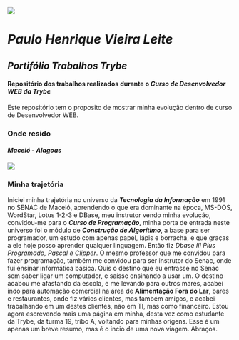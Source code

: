 ![](https://github.com/phvleite/trybe-exercicios/blob/main/a-fundamentos-do-desenvolvimento-web/bloco-03-introducao-a-html-e-css/dia-01-b-html-e-css-estruturas-de-pagina/banner-trybe-t19a-transparente-2.png?raw=true)
# _Paulo Henrique Vieira Leite_
## _Portifólio Trabalhos Trybe_
#### Repositório dos trabalhos realizados durante o _Curso de Desenvolvedor WEB da Trybe_
Este repositório tem o proposito de mostrar minha evolução dentro de curso de Desenvolvedor WEB.
### Onde resido
#### _Maceió - Alagoas_
![](https://scontent.fmcz3-1.fna.fbcdn.net/v/t39.30808-6/s960x960/259544754_4908489839182408_415458012704865411_n.jpg?_nc_cat=108&ccb=1-5&_nc_sid=730e14&_nc_eui2=AeE3iwqUd45_9qX3-jD33rq27t3EvWT1Jsru3cS9ZPUmyh9Vy8WG7i7VCipZsp0FIEaM1657LpyPOXLv92tM-gFj&_nc_ohc=IrzGfhdC4OAAX9PKGCD&_nc_ht=scontent.fmcz3-1.fna&oh=e72d245dfa8acfbe2e72af3e45770871&oe=619F6689)
### Minha trajetória
Iniciei minha trajetória no universo da **_Tecnologia da Informação_** em 1991 no SENAC de Maceió, aprendendo o que era dominante na época, MS-DOS, WordStar, Lotus 1-2-3 e DBase,
meu instrutor vendo minha evolução, convidou-me para o **_Curso de Programação_**, minha porta de entrada neste universo foi o módulo de **_Construção de Algorítimo_**,
a base para ser programador, um estudo com apenas papel, lápis e borracha, e que graças a ele hoje posso aprender qualquer linguagem. Então fiz _Dbase III Plus Programado,
Pascal e Clipper_. O mesmo professor que me convidou para fazer programação, também me convidou para ser instrutor do Senac, onde fui ensinar informática
básica. Quis o destino que eu entrasse no Senac sem saber ligar um computador, e saísse ensinando a usar um. O destino acabou me afastando da escola,
e me levando para outros mares, acabei indo para automação comercial na área de **Alimentação Fora do Lar**, bares e restaurantes,
onde fiz vários clientes, mas também amigos, e acabei trabalhando em um destes clientes, não em TI, mas como financeiro. Estou agora
escrevendo mais uma página em minha, desta vez como estudante da Trybe, da turma 19, tribo A, voltando para minhas
origens. Esse é um apenas um breve resumo, mas é o incio de uma nova viagem. Abraços.
